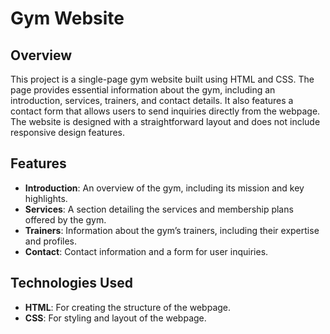 # Gym Website

## Overview

This project is a single-page gym website built using HTML and CSS. The page provides essential information about the gym, including an introduction, services, trainers, and contact details. It also features a contact form that allows users to send inquiries directly from the webpage. The website is designed with a straightforward layout and does not include responsive design features.

## Features

- **Introduction**: An overview of the gym, including its mission and key highlights.
- **Services**: A section detailing the services and membership plans offered by the gym.
- **Trainers**: Information about the gym’s trainers, including their expertise and profiles.
- **Contact**: Contact information and a form for user inquiries.

## Technologies Used

- **HTML**: For creating the structure of the webpage.
- **CSS**: For styling and layout of the webpage.


